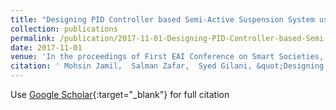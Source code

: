```yaml
---
title: "Designing PID Controller based Semi-Active Suspension System using MATLAB Simulink"
collection: publications
permalink: /publication/2017-11-01-Designing-PID-Controller-based-Semi-Active-Suspension-System-using-MATLAB-Simulink
date: 2017-11-01
venue: 'In the proceedings of First EAI Conference on Smart Societies, Infrastructure, Technologies and Applications'
citation: ' Mohsin Jamil,  Salman Zafar,  Syed Gilani, &quot;Designing PID Controller based Semi-Active Suspension System using MATLAB Simulink.&quot; In the proceedings of First EAI Conference on Smart Societies, Infrastructure, Technologies and Applications, 2017.'
---
```

Use [Google Scholar](https://scholar.google.com/scholar?q=Designing+PID+Controller+based+Semi+Active+Suspension+System+using+MATLAB+Simulink){:target="_blank"} for full citation